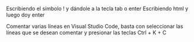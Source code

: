 Escribiendo el símbolo ! y dándole a la tecla tab o enter
Escribiendo html y luego doy enter

Comentar varias líneas en Visual Studio Code, basta con seleccionar las líneas que se desean comentar y presionar las teclas
Ctrl + K + C